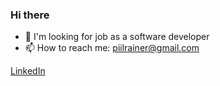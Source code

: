 ### Hi there

- 🔭 I'm looking for job as a software developer
- 📫 How to reach me: piilrainer@gmail.com

<p>
  <a href="https://www.linkedin.com/in/rainer-piil">LinkedIn</a>
</p>
